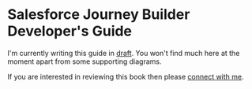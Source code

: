 # Salesforce Journey Builder Developer's Guide

I'm currently writing this guide in [draft](https://draftin.com/). You won't find much here at the moment apart from some supporting diagrams.

If you are interested in reviewing this book then please [connect with me](https://www.linkedin.com/in/eliot).